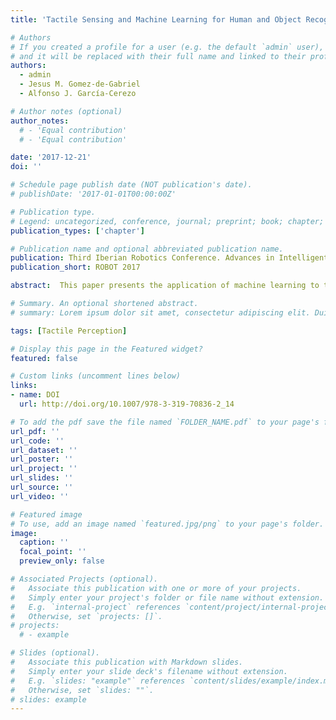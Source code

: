 ```yaml
---
title: 'Tactile Sensing and Machine Learning for Human and Object Recognition in Disaster Scenarios'

# Authors
# If you created a profile for a user (e.g. the default `admin` user), write the username (folder name) here
# and it will be replaced with their full name and linked to their profile.
authors:
  - admin
  - Jesus M. Gomez-de-Gabriel
  - Alfonso J. García-Cerezo

# Author notes (optional)
author_notes:
  # - 'Equal contribution'
  # - 'Equal contribution'

date: '2017-12-21'
doi: ''

# Schedule page publish date (NOT publication's date).
# publishDate: '2017-01-01T00:00:00Z'

# Publication type.
# Legend: uncategorized, conference, journal; preprint; book; chapter; thesis; patent
publication_types: ['chapter']

# Publication name and optional abbreviated publication name.
publication: Third Iberian Robotics Conference. Advances in Intelligent Systems and Computing
publication_short: ROBOT 2017

abstract:  This paper presents the application of machine learning to tactile sensing for rescue robotics. Disaster situations often exhibit low-visibility scenarios where haptic feedback provides a valuable information for the search of potential victims. To extract haptic information from the environment, a tactile sensor attached to a lightweight robotic arm is used. Then, methods based on the SURF descriptor, support vector machines (SVM), Deep Convolutional Neural Networks (DCNN) and transfer learning are implemented to classify the data. Besides, experiments have been carried out, to compare those procedures, using different contact elements, such as human parts and objects that could be found in catastrophe scenarios. The best achieved accuracy of 92.22%, results from the application of the transfer learning procedure using a pre-trained DCNN and fine-tuning the classification layer of the network.

# Summary. An optional shortened abstract.
# summary: Lorem ipsum dolor sit amet, consectetur adipiscing elit. Duis posuere tellus ac convallis placerat. Proin tincidunt magna sed ex sollicitudin condimentum.

tags: [Tactile Perception]

# Display this page in the Featured widget?
featured: false

# Custom links (uncomment lines below)
links:
- name: DOI
  url: http://doi.org/10.1007/978-3-319-70836-2_14

# To add the pdf save the file named `FOLDER_NAME.pdf` to your page's folder.
url_pdf: ''
url_code: ''
url_dataset: ''
url_poster: ''
url_project: ''
url_slides: ''
url_source: ''
url_video: ''

# Featured image
# To use, add an image named `featured.jpg/png` to your page's folder.
image:
  caption: ''
  focal_point: ''
  preview_only: false

# Associated Projects (optional).
#   Associate this publication with one or more of your projects.
#   Simply enter your project's folder or file name without extension.
#   E.g. `internal-project` references `content/project/internal-project/index.md`.
#   Otherwise, set `projects: []`.
# projects:
  # - example

# Slides (optional).
#   Associate this publication with Markdown slides.
#   Simply enter your slide deck's filename without extension.
#   E.g. `slides: "example"` references `content/slides/example/index.md`.
#   Otherwise, set `slides: ""`.
# slides: example
---
```


<!-- {{% callout note %}}
Click the _Cite_ button above to demo the feature to enable visitors to import publication metadata into their reference management software.
{{% /callout %}}

{{% callout note %}}
Create your slides in Markdown - click the _Slides_ button to check out the example.
{{% /callout %}}

Supplementary notes can be added here, including [code, math, and images](https://wowchemy.com/docs/writing-markdown-latex/). -->
